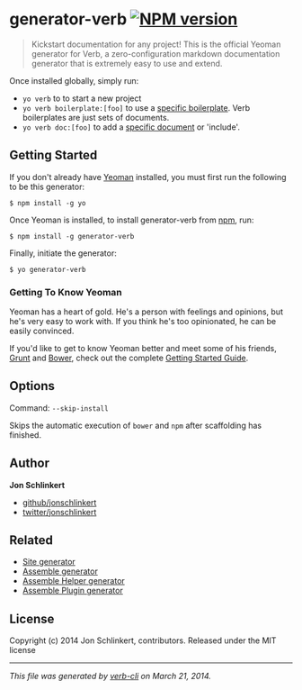 # generator-verb [![NPM version](https://badge.fury.io/js/generator-verb.png)](http://badge.fury.io/js/generator-verb)

> Kickstart documentation for any project! This is the official Yeoman generator for Verb, a zero-configuration markdown documentation generator that is extremely easy to use and extend.

Once installed globally, simply run:

* `yo verb` to to start a new project
* `yo verb boilerplate:[foo]` to use a [specific boilerplate](https://github.com/assemble/verb-boilerplates). Verb boilerplates are just sets of documents.
* `yo verb doc:[foo]` to add a [specific document](https://github.com/assemble/verb-readme-includes) or 'include'.

## Getting Started
If you don't already have [Yeoman](http://yeoman.io/) installed, you must first run the following to be this generator:

```
$ npm install -g yo
```

Once Yeoman is installed, to install generator-verb from [npm](npmjs.org), run:

```
$ npm install -g generator-verb
```

Finally, initiate the generator:

```
$ yo generator-verb
```

### Getting To Know Yeoman

Yeoman has a heart of gold. He's a person with feelings and opinions, but he's very easy to work with. If you think he's too opinionated, he can be easily convinced.

If you'd like to get to know Yeoman better and meet some of his friends, [Grunt](http://gruntjs.com) and [Bower](http://bower.io), check out the complete [Getting Started Guide](https://github.com/yeoman/yeoman/wiki/Getting-Started).

## Options
Command: `--skip-install`

Skips the automatic execution of `bower` and `npm` after scaffolding has finished.

## Author

**Jon Schlinkert**

+ [github/jonschlinkert](http://github.com/jonschlinkert)
+ [twitter/jonschlinkert](https://twitter.com/jonschlinkert)

## Related

* [Site generator](https://github.com/jonschlinkert/generator-site)
* [Assemble generator](https://github.com/assemble/generator-assemble)
* [Assemble Helper generator](https://github.com/assemble/generator-helper)
* [Assemble Plugin generator](https://github.com/assemble/generator-plugin)

## License
Copyright (c) 2014 Jon Schlinkert, contributors.
Released under the MIT license

***

_This file was generated by [verb-cli](https://github.com/assemble/verb-cli) on March 21, 2014._
